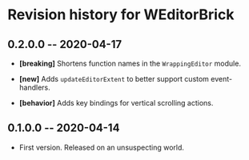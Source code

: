 # Revision history for WEditorBrick

## 0.2.0.0  -- 2020-04-17

* **[breaking]** Shortens function names in the `WrappingEditor` module.

* **[new]** Adds `updateEditorExtent` to better support custom event-handlers.

* **[behavior]** Adds key bindings for vertical scrolling actions.

## 0.1.0.0  -- 2020-04-14

* First version. Released on an unsuspecting world.
